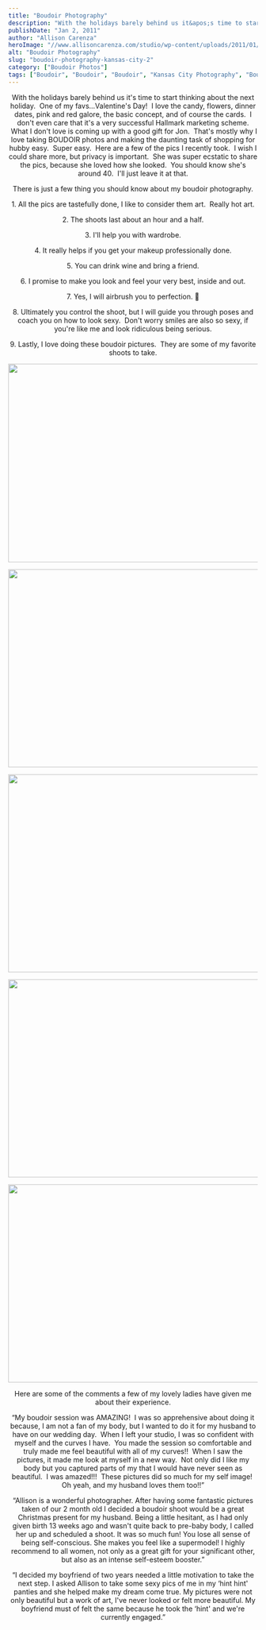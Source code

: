 ```yaml
---
title: "Boudoir Photography"
description: "With the holidays barely behind us it&apos;s time to start thinking about the next holiday.  One of my favs...Valentine&apos;s Day! "
publishDate: "Jan 2, 2011"
author: "Allison Carenza"
heroImage: "//www.allisoncarenza.com/studio/wp-content/uploads/2011/01/bou3.jpg"
alt: "Boudoir Photography"
slug: "boudoir-photography-kansas-city-2"
category: ["Boudoir Photos"]
tags: ["Boudoir", "Boudoir", "Boudoir", "Kansas City Photography", "Boudoir"]
---
```


<p style="text-align: center;">With the holidays barely behind us it&apos;s time to start thinking about the next holiday.  One of my favs...Valentine&apos;s Day!  I love the candy, flowers, dinner dates, pink and red galore, the basic concept, and of course the cards.  I don&apos;t even care that it&apos;s a very successful Hallmark marketing scheme.  What I don&apos;t love is coming up with a good gift for Jon.  That&apos;s mostly why I love taking BOUDOIR photos and making the daunting task of shopping for hubby easy.  Super easy.  Here are a few of the pics I recently took.  I wish I could share more, but privacy is important.  She was super ecstatic to share the pics, because she loved how she looked.  You should know she&apos;s around 40.  I&apos;ll just leave it at that.</p>
<p style="text-align: center;">There is just a few thing you should know about my boudoir photography.</p>
<p style="text-align: center;">1. All the pics are tastefully done, I like to consider them art.  Really hot art.</p>
<p style="text-align: center;">2. The shoots last about an hour and a half.</p>
<p style="text-align: center;">3. I&apos;ll help you with wardrobe.</p>
<p style="text-align: center;">4. It really helps if you get your makeup professionally done.</p>
<p style="text-align: center;">5. You can drink wine and bring a friend.</p>
<p style="text-align: center;">6. I promise to make you look and feel your very best, inside and out.</p>
<p style="text-align: center;">7. Yes, I will airbrush you to perfection. 🙂</p>
<p style="text-align: center;">8. Ultimately you control the shoot, but I will guide you through poses and coach you on how to look sexy.  Don&apos;t worry smiles are also so sexy, if you&apos;re like me and look ridiculous being serious.</p>
<p style="text-align: center;">9. Lastly, I love doing these boudoir pictures.  They are some of my favorite shoots to take.</p>
<p style="text-align: center;"><a rel="attachment wp-att-1886" href="http://www.allisoncarenza.com/archives/boudoir-photography-kansas-city-2/bou3/"><img class="aligncenter size-full wp-image-1886" title="bou3" src="http://www.allisoncarenza.com/studio/wp-content/uploads/2011/01/bou3.jpg" alt="" width="601" height="400" srcset="/media/bou3.jpg 601w, /media/bou3-300x200.jpg 300w" sizes="(max-width: 601px) 100vw, 601px" /></a></p>
<p style="text-align: center;"><a rel="attachment wp-att-1885" href="http://www.allisoncarenza.com/archives/boudoir-photography-kansas-city-2/bou2/"><img class="aligncenter size-full wp-image-1885" title="bou2" src="http://www.allisoncarenza.com/studio/wp-content/uploads/2011/01/bou2.jpg" alt="" width="600" height="399" srcset="/media/bou2.jpg 600w, /media/bou2-300x200.jpg 300w" sizes="(max-width: 600px) 100vw, 600px" /></a></p>
<p style="text-align: center;">
<p style="text-align: center;"><a rel="attachment wp-att-1888" href="http://www.allisoncarenza.com/archives/boudoir-photography-kansas-city-2/bou5/"><img class="aligncenter size-full wp-image-1888" title="bou5" src="http://www.allisoncarenza.com/studio/wp-content/uploads/2011/01/bou5.jpg" alt="" width="600" height="399" srcset="/media/bou5.jpg 600w, /media/bou5-300x200.jpg 300w" sizes="(max-width: 600px) 100vw, 600px" /></a></p>
<p style="text-align: center;">
<p style="text-align: center;"><a rel="attachment wp-att-1884" href="http://www.allisoncarenza.com/archives/boudoir-photography-kansas-city-2/bou1/"><img class="aligncenter size-full wp-image-1884" title="bou1" src="http://www.allisoncarenza.com/studio/wp-content/uploads/2011/01/bou1.jpg" alt="" width="600" height="399" srcset="/media/bou1.jpg 600w, /media/bou1-300x200.jpg 300w" sizes="(max-width: 600px) 100vw, 600px" /></a></p>
<p style="text-align: center;">
<p style="text-align: center;"><a rel="attachment wp-att-1887" href="http://www.allisoncarenza.com/archives/boudoir-photography-kansas-city-2/bou4/"><img class="aligncenter size-full wp-image-1887" title="bou4" src="http://www.allisoncarenza.com/studio/wp-content/uploads/2011/01/bou4.jpg" alt="" width="600" height="399" srcset="/media/bou4.jpg 600w, /media/bou4-300x200.jpg 300w" sizes="(max-width: 600px) 100vw, 600px" /></a></p>
<p style="text-align: center;">Here are some of the comments a few of my lovely ladies have given me about their experience.</p>
<p style="text-align: center;">&#8220;My boudoir session was AMAZING!  I was so apprehensive about doing it because, I am not a fan of my body, but I wanted to do it for my husband to have on our wedding day.  When I left your studio, I was so confident with myself and the curves I have.  You made the session so comfortable and truly made me feel beautiful with all of my curves!!  When I saw the pictures, it made me look at myself in a new way.  Not only did I like my body but you captured parts of my that I would have never seen as beautiful.  I was amazed!!!  These pictures did so much for my self image!  Oh yeah, and my husband loves them too!!&#8221;</p>
<p style="text-align: center;">
<p style="text-align: center;">&#8220;Allison is a wonderful photographer. After having some fantastic pictures taken of our 2 month old I decided a boudoir shoot would be a great Christmas present for my husband. Being a little hesitant, as I had only given birth 13 weeks ago and wasn&apos;t quite back to pre-baby body, I called her up and scheduled a shoot. It was so much fun! You lose all sense of being self-conscious. She makes you feel like a supermodel! I highly recommend to all women, not only as a great gift for your significant other, but also as an intense self-esteem booster.&#8221;</p>
<p style="text-align: center;">
<p style="text-align: center;">&#8220;I decided my boyfriend of two years needed a little motivation to take the next step. I asked Allison to take some sexy pics of me in my &#8216;hint hint&apos; panties and she helped make my dream come true. My pictures were not only beautiful but a work of art, I&apos;ve never looked or felt more beautiful. My boyfriend must of felt the same because he took the &#8216;hint&apos; and we&apos;re currently engaged.&#8221;</p>
<p style="text-align: center;">
<p style="text-align: center;">

